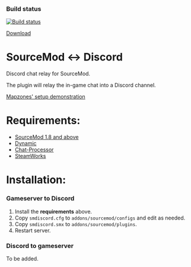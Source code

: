 ### Build status
[![Build status](https://travis-ci.org/shavitush/smdiscord.svg?branch=master)](https://travis-ci.org/shavitush/smdiscord)

[Download](https://github.com/shavitush/smdiscord/releases)

# SourceMod <-> Discord
Discord chat relay for SourceMod.

The plugin will relay the in-game chat into a Discord channel.

[Mapzones' setup demonstration](https://www.youtube.com/watch?v=oPKso2hoLw0)

# Requirements:
* [SourceMod 1.8 and above](http://www.sourcemod.net/downloads.php)
* [Dynamic](https://github.com/ntoxin66/Dynamic)
* [Chat-Processor](https://forums.alliedmods.net/showthread.php?t=286913)
* [SteamWorks](https://forums.alliedmods.net/showthread.php?t=229556)

#  Installation:

### Gameserver to Discord
1. Install the **requirements** above.
2. Copy `smdiscord.cfg` to `addons/sourcemod/configs` and edit as needed.
3. Copy `smdiscord.smx` to `addons/sourcemod/plugins`.
4. Restart server.

### Discord to gameserver
To be added.